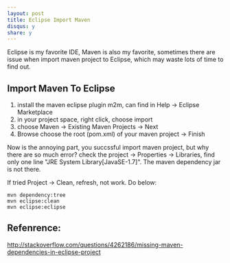 ```yaml
---
layout: post
title: Eclipse Import Maven
disqus: y
share: y
---
```


Eclipse is my favorite IDE, Maven is also my favorite, sometimes there are issue when import maven project to Eclipse, which may waste lots of time to find out.

Import Maven To Eclipse
---------------------
1. install the maven eclipse plugin m2m, can find in Help -> Eclipse Marketplace
2. in your project space, right click, choose import
3. choose Maven -> Existing Maven Projects -> Next
4. Browse choose the root (pom.xml) of your maven project -> Finish

Now is the annoying part, you succssful import maven project, but why there are so much error?
check the project -> Properties -> Libraries, find only one line "JRE System Library[JavaSE-1.7]".
The maven dependency jar is not there.

If tried Project -> Clean, refresh, not work. Do below:
```
mvn dependency:tree
mvn eclipse:clean
mvn eclipse:eclipse
```

Refenrence:
---------------------
http://stackoverflow.com/questions/4262186/missing-maven-dependencies-in-eclipse-project